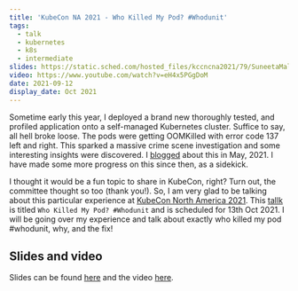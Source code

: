 ```yaml
---
title: 'KubeCon NA 2021 - Who Killed My Pod? #Whodunit'
tags:
  - talk
  - kubernetes
  - k8s
  - intermediate
slides: https://static.sched.com/hosted_files/kccncna2021/79/SuneetaMall_WhoKilledMyPod_KubeConNA_2021.pptx
video: https://www.youtube.com/watch?v=eH4x5PGgDoM
date: 2021-09-12
display_date: Oct 2021
---
```



Sometime early this year, I deployed a brand new thoroughly tested, and profiled application onto a self-managed Kubernetes cluster. Suffice to say, all hell broke loose. The pods were getting OOMKilled with error code 137 left and right. This sparked a massive crime scene investigation and some interesting insights were discovered. I [blogged][blog] about this in May, 2021. I have made some more progress on this since then, as a sidekick. 

I thought it would be a fun topic to share in KubeCon, right? Turn out, the committee thought so too (thank you!). 
So, I am very glad to be talking about this particular experience at [KubeCon North America 2021]. This [tallk] is titled `Who Killed My Pod? #Whodunit` and is scheduled for 13th Oct 2021. I will be going over my experience and talk about exactly who killed my pod #whodunit, why, and the fix!

## Slides and video

Slides can be found [here][slides] and the video [here][video].

[blog]: https://suneeta-mall.github.io/2021/03/14/wth-who-killed-my-pod.html
[tallk]: https://sched.co/lV0P
[KubeCon North America 2021]: https://events.linuxfoundation.org/kubecon-cloudnativecon-north-america/
[slides]: https://static.sched.com/hosted_files/kccncna2021/79/SuneetaMall_WhoKilledMyPod_KubeConNA_2021.pptx
[video]: https://www.youtube.com/watch?v=eH4x5PGgDoM
